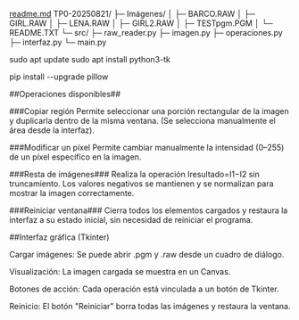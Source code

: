 [readme.md](https://github.com/user-attachments/files/22018414/readme.md)
TP0-20250821/
 ├─ Imágenes/
 │   ├─ BARCO.RAW
 │   ├─ GIRL.RAW
 │   ├─ LENA.RAW
 │   ├─ GIRL2.RAW
 │   ├─ TESTpgm.PGM
 │   └─ README.TXT
 └─ src/
     ├─ raw_reader.py
     ├─ imagen.py
     ├─ operaciones.py
     ├─ interfaz.py
     └─ main.py


sudo apt update
sudo apt install python3-tk

pip install --upgrade pillow

##Operaciones disponibles##

###Copiar región
Permite seleccionar una porción rectangular de la imagen y duplicarla dentro de la misma ventana.
(Se selecciona manualmente el área desde la interfaz).

###Modificar un píxel
Permite cambiar manualmente la intensidad (0–255) de un píxel específico en la imagen.

###Resta de imágenes###
Realiza la operación 
Iresultado=I1−I2 sin truncamiento.
Los valores negativos se mantienen y se normalizan para mostrar la imagen correctamente.

###Reiniciar ventana###
Cierra todos los elementos cargados y restaura la interfaz a su estado inicial, sin necesidad de reiniciar el programa.

##Interfaz gráfica (Tkinter)

Cargar imágenes: Se puede abrir .pgm y .raw desde un cuadro de diálogo.

Visualización: La imagen cargada se muestra en un Canvas.

Botones de acción: Cada operación está vinculada a un botón de Tkinter.

Reinicio: El botón "Reiniciar" borra todas las imágenes y restaura la ventana.
